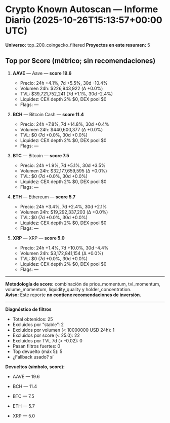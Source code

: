 # Crypto Known Autoscan — Informe Diario (2025-10-26T15:13:57+00:00 UTC)

**Universo:** top_200_coingecko_filtered
**Proyectos en este resumen:** 5

## Top por Score (métrico; sin recomendaciones)

1. **AAVE** — Aave — **score 19.6**
   - Precio: 24h +4.1%, 7d +5.5%, 30d -10.4%
   - Volumen 24h: $226,943,922 (Δ +0.0%)
   - TVL: $39,721,752,241 (7d +1.1%, 30d -2.4%)
   - Liquidez: CEX depth 2% $0, DEX pool $0
   - Flags: —

2. **BCH** — Bitcoin Cash — **score 11.4**
   - Precio: 24h +7.8%, 7d +14.8%, 30d +0.4%
   - Volumen 24h: $440,600,377 (Δ +0.0%)
   - TVL: $0 (7d +0.0%, 30d +0.0%)
   - Liquidez: CEX depth 2% $0, DEX pool $0
   - Flags: —

3. **BTC** — Bitcoin — **score 7.5**
   - Precio: 24h +1.9%, 7d +5.1%, 30d +3.5%
   - Volumen 24h: $32,177,659,595 (Δ +0.0%)
   - TVL: $0 (7d +0.0%, 30d +0.0%)
   - Liquidez: CEX depth 2% $0, DEX pool $0
   - Flags: —

4. **ETH** — Ethereum — **score 5.7**
   - Precio: 24h +3.4%, 7d +2.4%, 30d +2.1%
   - Volumen 24h: $19,292,337,203 (Δ +0.0%)
   - TVL: $0 (7d +0.0%, 30d +0.0%)
   - Liquidez: CEX depth 2% $0, DEX pool $0
   - Flags: —

5. **XRP** — XRP — **score 5.0**
   - Precio: 24h +1.4%, 7d +10.0%, 30d -4.4%
   - Volumen 24h: $3,172,841,154 (Δ +0.0%)
   - TVL: $0 (7d +0.0%, 30d +0.0%)
   - Liquidez: CEX depth 2% $0, DEX pool $0
   - Flags: —


---

**Metodología de score:** combinación de price_momentum, tvl_momentum, volume_momentum, liquidity_quality y holder_concentration.  
**Aviso:** Este reporte **no contiene recomendaciones de inversión**.


---
**Diagnóstico de filtros**

- Total obtenidos: 25
- Excluidos por “stable”: 2
- Excluidos por volumen (< 10000000 USD 24h): 1
- Excluidos por score (< 25.0): 22
- Excluidos por TVL 7d (< -0.02): 0
- Pasan filtros fuertes: 0
- Top devuelto (máx 5): 5
- ¿Fallback usado? sí


**Devueltos (símbolo, score):**

- AAVE — 19.6

- BCH — 11.4

- BTC — 7.5

- ETH — 5.7

- XRP — 5.0


